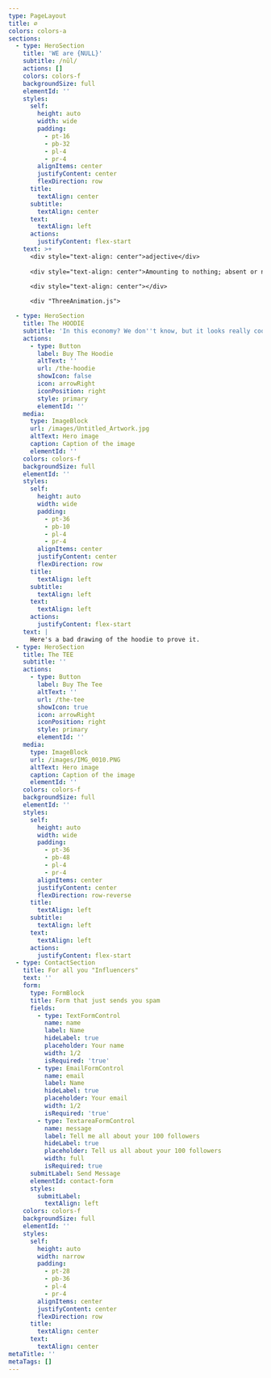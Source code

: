 ```yaml
---
type: PageLayout
title: ∅
colors: colors-a
sections:
  - type: HeroSection
    title: 'WE are {NULL}'
    subtitle: /nŭl/
    actions: []
    colors: colors-f
    backgroundSize: full
    elementId: ''
    styles:
      self:
        height: auto
        width: wide
        padding:
          - pt-16
          - pb-32
          - pl-4
          - pr-4
        alignItems: center
        justifyContent: center
        flexDirection: row
      title:
        textAlign: center
      subtitle:
        textAlign: center
      text:
        textAlign: left
      actions:
        justifyContent: flex-start
    text: >+
      <div style="text-align: center">adjective</div>
      
      <div style="text-align: center">Amounting to nothing; absent or nonexistent.</div>
      
      <div style="text-align: center"></div>

      <div "ThreeAnimation.js">

  - type: HeroSection
    title: The HOODIE
    subtitle: 'In this economy? We don''t know, but it looks really cool.'
    actions:
      - type: Button
        label: Buy The Hoodie
        altText: ''
        url: /the-hoodie
        showIcon: false
        icon: arrowRight
        iconPosition: right
        style: primary
        elementId: ''
    media:
      type: ImageBlock
      url: /images/Untitled_Artwork.jpg
      altText: Hero image
      caption: Caption of the image
      elementId: ''
    colors: colors-f
    backgroundSize: full
    elementId: ''
    styles:
      self:
        height: auto
        width: wide
        padding:
          - pt-36
          - pb-10
          - pl-4
          - pr-4
        alignItems: center
        justifyContent: center
        flexDirection: row
      title:
        textAlign: left
      subtitle:
        textAlign: left
      text:
        textAlign: left
      actions:
        justifyContent: flex-start
    text: |
      Here's a bad drawing of the hoodie to prove it.
  - type: HeroSection
    title: The TEE
    subtitle: ''
    actions:
      - type: Button
        label: Buy The Tee
        altText: ''
        url: /the-tee
        showIcon: true
        icon: arrowRight
        iconPosition: right
        style: primary
        elementId: ''
    media:
      type: ImageBlock
      url: /images/IMG_0010.PNG
      altText: Hero image
      caption: Caption of the image
      elementId: ''
    colors: colors-f
    backgroundSize: full
    elementId: ''
    styles:
      self:
        height: auto
        width: wide
        padding:
          - pt-36
          - pb-48
          - pl-4
          - pr-4
        alignItems: center
        justifyContent: center
        flexDirection: row-reverse
      title:
        textAlign: left
      subtitle:
        textAlign: left
      text:
        textAlign: left
      actions:
        justifyContent: flex-start
  - type: ContactSection
    title: For all you "Influencers"
    text: ''
    form:
      type: FormBlock
      title: Form that just sends you spam
      fields:
        - type: TextFormControl
          name: name
          label: Name
          hideLabel: true
          placeholder: Your name
          width: 1/2
          isRequired: 'true'
        - type: EmailFormControl
          name: email
          label: Name
          hideLabel: true
          placeholder: Your email
          width: 1/2
          isRequired: 'true'
        - type: TextareaFormControl
          name: message
          label: Tell me all about your 100 followers
          hideLabel: true
          placeholder: Tell us all about your 100 followers
          width: full
          isRequired: true
      submitLabel: Send Message
      elementId: contact-form
      styles:
        submitLabel:
          textAlign: left
    colors: colors-f
    backgroundSize: full
    elementId: ''
    styles:
      self:
        height: auto
        width: narrow
        padding:
          - pt-28
          - pb-36
          - pl-4
          - pr-4
        alignItems: center
        justifyContent: center
        flexDirection: row
      title:
        textAlign: center
      text:
        textAlign: center
metaTitle: ''
metaTags: []
---
```

